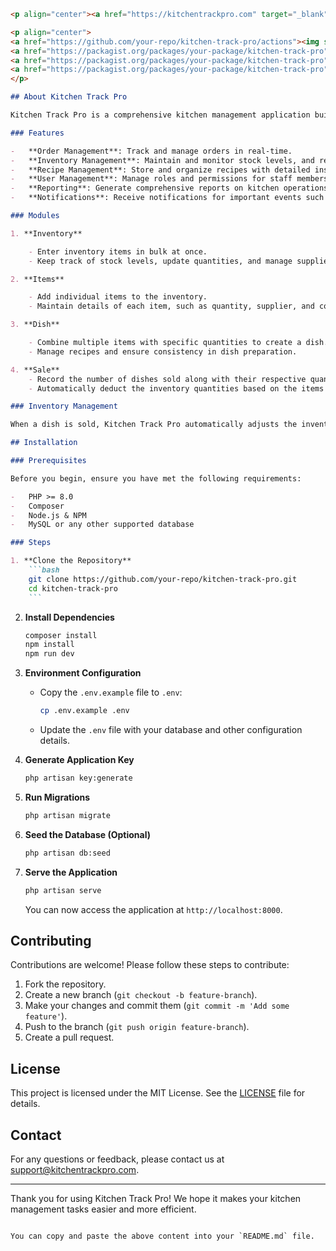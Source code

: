 ````markdown
<p align="center"><a href="https://kitchentrackpro.com" target="_blank"><img src="https://drive.google.com/file/d/17yOvlVOUbbm7I3tBi88_jloURxdrkv4y/view?usp=drive_link" width="400" alt="Kitchen Track Pro Logo"></a></p>

<p align="center">
<a href="https://github.com/your-repo/kitchen-track-pro/actions"><img src="https://github.com/your-repo/kitchen-track-pro/workflows/tests/badge.svg" alt="Build Status"></a>
<a href="https://packagist.org/packages/your-package/kitchen-track-pro"><img src="https://img.shields.io/packagist/dt/your-package/kitchen-track-pro" alt="Total Downloads"></a>
<a href="https://packagist.org/packages/your-package/kitchen-track-pro"><img src="https://img.shields.io/packagist/v/your-package/kitchen-track-pro" alt="Latest Stable Version"></a>
<a href="https://packagist.org/packages/your-package/kitchen-track-pro"><img src="https://img.shields.io/packagist/l/your-package/kitchen-track-pro" alt="License"></a>
</p>

## About Kitchen Track Pro

Kitchen Track Pro is a comprehensive kitchen management application built using Laravel 11 and Filament PHP 3.2. It is designed to streamline kitchen operations, manage inventory, track orders, and optimize workflow for kitchens of all sizes. This application leverages the power of Laravel's robust framework and Filament's intuitive PHP components to deliver an efficient and user-friendly experience.

### Features

-   **Order Management**: Track and manage orders in real-time.
-   **Inventory Management**: Maintain and monitor stock levels, and receive alerts for low inventory.
-   **Recipe Management**: Store and organize recipes with detailed instructions and ingredient lists.
-   **User Management**: Manage roles and permissions for staff members.
-   **Reporting**: Generate comprehensive reports on kitchen operations, inventory usage, and order history.
-   **Notifications**: Receive notifications for important events such as new orders, low stock levels, and more.

### Modules

1. **Inventory**

    - Enter inventory items in bulk at once.
    - Keep track of stock levels, update quantities, and manage supplies efficiently.

2. **Items**

    - Add individual items to the inventory.
    - Maintain details of each item, such as quantity, supplier, and cost.

3. **Dish**

    - Combine multiple items with specific quantities to create a dish.
    - Manage recipes and ensure consistency in dish preparation.

4. **Sale**
    - Record the number of dishes sold along with their respective quantities.
    - Automatically deduct the inventory quantities based on the items used in sold dishes.

### Inventory Management

When a dish is sold, Kitchen Track Pro automatically adjusts the inventory levels. The specific quantities of each item used in the dish are deducted from the stored inventory, ensuring accurate stock levels are maintained.

## Installation

### Prerequisites

Before you begin, ensure you have met the following requirements:

-   PHP >= 8.0
-   Composer
-   Node.js & NPM
-   MySQL or any other supported database

### Steps

1. **Clone the Repository**
    ```bash
    git clone https://github.com/your-repo/kitchen-track-pro.git
    cd kitchen-track-pro
    ```
````

2. **Install Dependencies**

    ```bash
    composer install
    npm install
    npm run dev
    ```

3. **Environment Configuration**

    - Copy the `.env.example` file to `.env`:
        ```bash
        cp .env.example .env
        ```
    - Update the `.env` file with your database and other configuration details.

4. **Generate Application Key**

    ```bash
    php artisan key:generate
    ```

5. **Run Migrations**

    ```bash
    php artisan migrate
    ```

6. **Seed the Database (Optional)**

    ```bash
    php artisan db:seed
    ```

7. **Serve the Application**

    ```bash
    php artisan serve
    ```

    You can now access the application at `http://localhost:8000`.

## Contributing

Contributions are welcome! Please follow these steps to contribute:

1. Fork the repository.
2. Create a new branch (`git checkout -b feature-branch`).
3. Make your changes and commit them (`git commit -m 'Add some feature'`).
4. Push to the branch (`git push origin feature-branch`).
5. Create a pull request.

## License

This project is licensed under the MIT License. See the [LICENSE](LICENSE) file for details.

## Contact

For any questions or feedback, please contact us at [support@kitchentrackpro.com](mailto:support@kitchentrackpro.com).

---

Thank you for using Kitchen Track Pro! We hope it makes your kitchen management tasks easier and more efficient.

```

You can copy and paste the above content into your `README.md` file.
```
